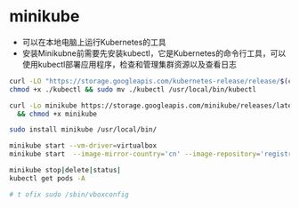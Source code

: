 # minikube

* 可以在本地电脑上运行Kubernetes的工具
* 安装Minikubne前需要先安装kubectl，它是Kubernetes的命令行工具，可以使用kubectl部署应用程序，检查和管理集群资源以及查看日志

```sh
curl -LO "https://storage.googleapis.com/kubernetes-release/release/$(curl -s https://storage.googleapis.com/kubernetes-release/release/stable.txt)/bin/darwin/amd64/kubectl"
chmod +x ./kubectl && sudo mv ./kubectl /usr/local/bin/kubectl

curl -Lo minikube https://storage.googleapis.com/minikube/releases/latest/minikube-linux-amd64 \
  && chmod +x minikube

sudo install minikube /usr/local/bin/

minikube start --vm-driver=virtualbox
minikube start  --image-mirror-country='cn' --image-repository='registry.cn-hangzhou.aliyuncs.com/google_containers'

minikube stop|delete|status|
kubectl get pods -A

# t ofix sudo /sbin/vboxconfig
```
